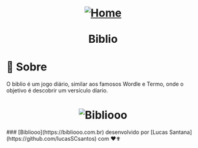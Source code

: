 <h1 align="center">
  <a href="https://bibliooo.com.br/" target="_blank">
    <img alt="Home" src="https://i.imgur.com/eX0Hhtx.png"/>
  </a>
  <br/>
  <br/>
  Biblio
</h1>

# :page_with_curl: Sobre

O biblio é um jogo diário, similar aos famosos Wordle e Termo, onde o objetivo é descobrir um versículo díario.

<h1 align="center">
  <img alt="Bibliooo" src="https://i.imgur.com/bxb7gI8.png"/>
</h1>
### [Bibliooo](https://bibliooo.com.br) desenvolvido por [Lucas Santana](https://github.com/lucasSCsantos) com ❤✟
